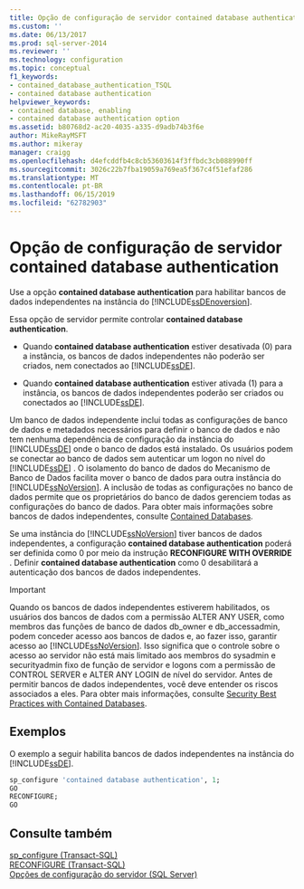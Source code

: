 ```yaml
---
title: Opção de configuração de servidor contained database authentication | Microsoft Docs
ms.custom: ''
ms.date: 06/13/2017
ms.prod: sql-server-2014
ms.reviewer: ''
ms.technology: configuration
ms.topic: conceptual
f1_keywords:
- contained_database_authentication_TSQL
- contained database authentication
helpviewer_keywords:
- contained database, enabling
- contained database authentication option
ms.assetid: b80768d2-ac20-4035-a335-d9adb74b3f6e
author: MikeRayMSFT
ms.author: mikeray
manager: craigg
ms.openlocfilehash: d4efcddfb4c8cb53603614f3ffbdc3cb088990ff
ms.sourcegitcommit: 3026c22b7fba19059a769ea5f367c4f51efaf286
ms.translationtype: MT
ms.contentlocale: pt-BR
ms.lasthandoff: 06/15/2019
ms.locfileid: "62782903"
---
```

# <a name="contained-database-authentication-server-configuration-option"></a>Opção de configuração de servidor contained database authentication
  Use a opção **contained database authentication** para habilitar bancos de dados independentes na instância do [!INCLUDE[ssDEnoversion](../../includes/ssdenoversion-md.md)].  
  
 Essa opção de servidor permite controlar **contained database authentication**.  
  
-   Quando **contained database authentication** estiver desativada (0) para a instância, os bancos de dados independentes não poderão ser criados, nem conectados ao [!INCLUDE[ssDE](../../includes/ssde-md.md)].  
  
-   Quando **contained database authentication** estiver ativada (1) para a instância, os bancos de dados independentes poderão ser criados ou conectados ao [!INCLUDE[ssDE](../../includes/ssde-md.md)].  
  
 Um banco de dados independente inclui todas as configurações de banco de dados e metadados necessários para definir o banco de dados e não tem nenhuma dependência de configuração da instância do [!INCLUDE[ssDE](../../includes/ssde-md.md)] onde o banco de dados está instalado. Os usuários podem se conectar ao banco de dados sem autenticar um logon no nível do [!INCLUDE[ssDE](../../includes/ssde-md.md)] . O isolamento do banco de dados do Mecanismo de Banco de Dados facilita mover o banco de dados para outra instância do [!INCLUDE[ssNoVersion](../../includes/ssnoversion-md.md)]. A inclusão de todas as configurações no banco de dados permite que os proprietários do banco de dados gerenciem todas as configurações do banco de dados. Para obter mais informações sobre bancos de dados independentes, consulte [Contained Databases](../../relational-databases/databases/contained-databases.md).  
  
 Se uma instância do [!INCLUDE[ssNoVersion](../../includes/ssnoversion-md.md)] tiver bancos de dados independentes, a configuração **contained database authentication** poderá ser definida como 0 por meio da instrução **RECONFIGURE WITH OVERRIDE** . Definir **contained database authentication** como 0 desabilitará a autenticação dos bancos de dados independentes.  
  
> [!IMPORTANT]  
>  Quando os bancos de dados independentes estiverem habilitados, os usuários dos bancos de dados com a permissão ALTER ANY USER, como membros das funções de banco de dados db_owner e db_accessadmin, podem conceder acesso aos bancos de dados e, ao fazer isso, garantir acesso ao [!INCLUDE[ssNoVersion](../../includes/ssnoversion-md.md)]. Isso significa que o controle sobre o acesso ao servidor não está mais limitado aos membros do sysadmin e securityadmin fixo de função de servidor e logons com a permissão de CONTROL SERVER e ALTER ANY LOGIN de nível do servidor. Antes de permitir bancos de dados independentes, você deve entender os riscos associados a eles. Para obter mais informações, consulte [Security Best Practices with Contained Databases](../../relational-databases/databases/security-best-practices-with-contained-databases.md).  
  
## <a name="examples"></a>Exemplos  
 O exemplo a seguir habilita bancos de dados independentes na instância do [!INCLUDE[ssDE](../../includes/ssde-md.md)].  
  
```sql  
sp_configure 'contained database authentication', 1;  
GO  
RECONFIGURE;  
GO  
```  
  
## <a name="see-also"></a>Consulte também  
 [sp_configure &#40;Transact-SQL&#41;](/sql/relational-databases/system-stored-procedures/sp-configure-transact-sql)   
 [RECONFIGURE &#40;Transact-SQL&#41;](/sql/t-sql/language-elements/reconfigure-transact-sql)   
 [Opções de configuração do servidor &#40;SQL Server&#41;](server-configuration-options-sql-server.md)  
  
  
